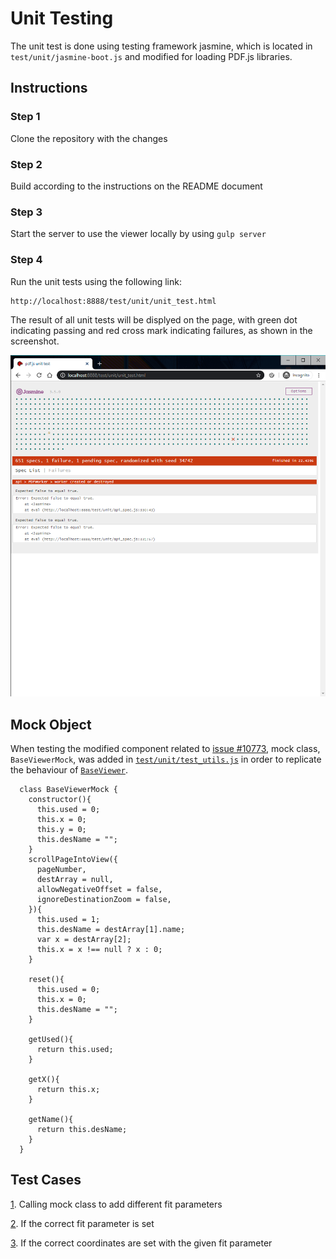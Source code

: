 # Unit Testing

The unit test is done using testing framework jasmine, which is located in `test/unit/jasmine-boot.js` and modified for loading PDF.js libraries.

## Instructions

### Step 1

Clone the repository with the changes

### Step 2

Build according to the instructions on the README document

### Step 3

Start the server to use the viewer locally by using `gulp server`

### Step 4

Run the unit tests using the following link:
```
http://localhost:8888/test/unit/unit_test.html
```
The result of all unit tests will be displyed on the page, with green dot indicating passing and red cross mark indicating failures, as shown in the screenshot.

![Unit test](./img/unit_test.png)

## Mock Object

When testing the modified component related to [issue #10773](https://github.com/mozilla/pdf.js/issues/10773), mock class, `BaseViewerMock`, was added in [`test/unit/test_utils.js`](https://github.com/CSCD01/pdf.js-team22/blob/47a40309ccea149f6441dd504048aa0057872126/test/unit/test_utils.js#L178-L222) in order to replicate the behaviour of [`BaseViewer`](https://github.com/CSCD01/pdf.js-team22/blob/4fe92605b75d7e0952738b7f1575d78145b69aeb/web/base_viewer.js#L135).

```
  class BaseViewerMock {
    constructor(){
      this.used = 0;
      this.x = 0;
      this.y = 0;
      this.desName = "";
    }
    scrollPageIntoView({
      pageNumber,
      destArray = null,
      allowNegativeOffset = false,
      ignoreDestinationZoom = false,
    }){
      this.used = 1;
      this.desName = destArray[1].name;
      var x = destArray[2];
      this.x = x !== null ? x : 0;
    } 
    
    reset(){
      this.used = 0;
      this.x = 0;
      this.desName = "";
    }

    getUsed(){
      return this.used;
    }
    
    getX(){
      return this.x;
    }

    getName(){
      return this.desName;
    }
  }
```

## Test Cases

[1](https://github.com/CSCD01/pdf.js-team22/blob/47a40309ccea149f6441dd504048aa0057872126/test/unit/10773_unit_test.js#L26-L52). Calling mock class to add different fit parameters

[2](https://github.com/CSCD01/pdf.js-team22/blob/47a40309ccea149f6441dd504048aa0057872126/test/unit/10773_unit_test.js#L54-L78). If the correct fit parameter is set

[3](https://github.com/CSCD01/pdf.js-team22/blob/47a40309ccea149f6441dd504048aa0057872126/test/unit/10773_unit_test.js#L80-L98). If the correct coordinates are set with the given fit parameter